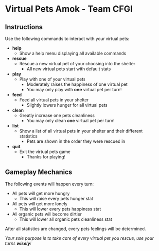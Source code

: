 # Virtual Pets Amok - Team CFGI

## Instructions
Use the following commands to interact with your virtual pets:
- __help__
    - Show a help menu displaying all available commands   
- __rescue__
    - Rescue a new virtual pet of your choosing into the shelter
        - All new virtual pets start with default stats         
- __play__
    - Play with one of your virtual pets
        - Moderately raises the happiness of one virtual pet
        - You may only play with __one__ virtual pet per turn!        
- __feed__
    - Feed all virtual pets in your shelter
        - Slightly lowers hunger for all virtual pets        
- __clean__
    - Greatly increase one pets cleanliness
        - You may only clean __one__ virtual pet per turn!
- __list__
    - Show a list of all virtual pets in your shelter and their different statistics
        - Pets are shown in the order they were rescued in
- __quit__
    - Exit the virtual pets game
        - Thanks for playing!        
        
## Gameplay Mechanics
The following events will happen every turn:
- All pets will get more hungry
    - This will raise every pets hunger stat   
- All pets will get more lonely
    - This will lower every pets happiness stat   
- All organic pets will become dirtier
    - This will lower all organic pets cleanliness stat
    
After all statistics are changed, every pets feelings will be determined. 
    
_Your sole purpose is to take care of every virtual pet you rescue, use your turns ___wisely___!_